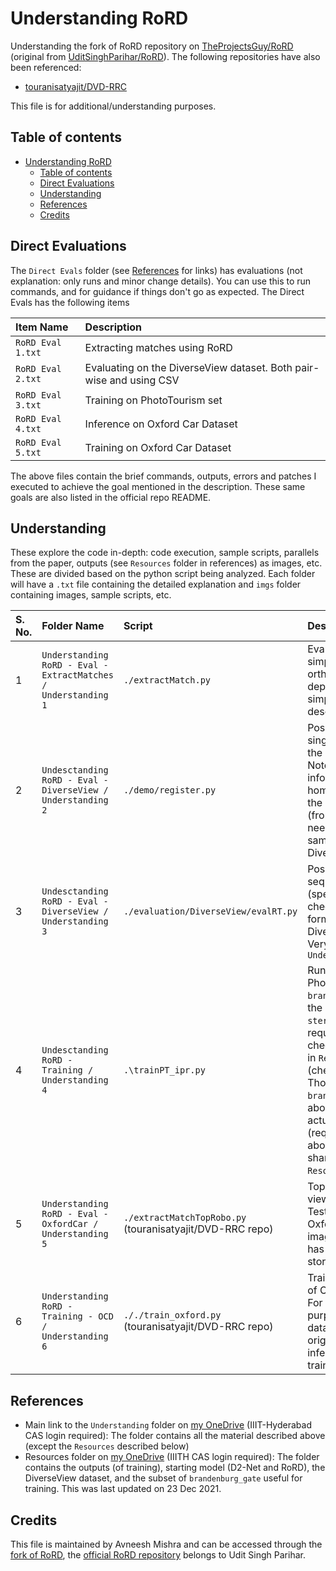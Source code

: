 # Understanding RoRD

Understanding the fork of RoRD repository on [TheProjectsGuy/RoRD](https://github.com/TheProjectsGuy/RoRD) (original from [UditSinghParihar/RoRD](https://github.com/UditSinghParihar/RoRD)). The following repositories have also been referenced:

- [touranisatyajit/DVD-RRC](https://github.com/touranisatyajit/DVD-RRC)

This file is for additional/understanding purposes.

## Table of contents

- [Understanding RoRD](#understanding-rord)
    - [Table of contents](#table-of-contents)
    - [Direct Evaluations](#direct-evaluations)
    - [Understanding](#understanding)
    - [References](#references)
    - [Credits](#credits)

## Direct Evaluations

The `Direct Evals` folder (see [References](#references) for links) has evaluations (not explanation: only runs and minor change details). You can use this to run commands, and for guidance if things don't go as expected. The Direct Evals has the following items

| Item Name | Description |
| :---- | :---- |
| `RoRD Eval 1.txt` | Extracting matches using RoRD |
| `RoRD Eval 2.txt` | Evaluating on the DiverseView dataset. Both pair-wise and using CSV |
| `RoRD Eval 3.txt` | Training on PhotoTourism set |
| `RoRD Eval 4.txt` | Inference on Oxford Car Dataset |
| `RoRD Eval 5.txt` | Training on Oxford Car Dataset |

The above files contain the brief commands, outputs, errors and patches I executed to achieve the goal mentioned in the description. These same goals are also listed in the official repo README.

## Understanding

These explore the code in-depth: code execution, sample scripts, parallels from the paper, outputs (see `Resources` folder in references) as images, etc. These are divided based on the python script being analyzed. Each folder will have a `.txt` file containing the detailed explanation and `imgs` folder containing images, sample scripts, etc.

| S. No. | Folder Name | Script | Description |
| :---- | :----- | :---- | :---- |
| 1 | `Understanding RoRD - Eval - ExtractMatches / Understanding 1` | `./extractMatch.py` | Evaluating RoRD on two simple images. No orthographic views, depth, etc. only two simple images whose descriptors are matched |
| 2 | `Undesctanding RoRD - Eval - DiverseView / Understanding 2` | `./demo/register.py` | Pose estimation on a single pair of images in the DiverseView dataset. Note that the depth information, as well as homography to generate the orthographic view (from the image) is also needed (so only use samples from DiverseView). |
| 3 | `Undesctanding RoRD - Eval - DiverseView / Understanding 3` | `./evaluation/DiverseView/evalRT.py` | Pose estimation on a sequence of images (specified in a CSV file, check the `imgs` folder for format) from the DiverseView dataset. Very similar from `Understanding 2` |
| 4 | `Undesctanding RoRD - Training / Understanding 4` | `.\trainPT_ipr.py` | Run training on the PhotoTourism dataset's `brandenburg_gate` (only the images are used, `stereo` data not required). The checkpoints (output) are in `Resources` folder (check references). Though the `brandenburg_gate` is about 5 GB in size, the actual training data (required for this) is only about 600 MB (subset shared in `Resources/phototourism`). |
| 5 | `Understanding RoRD - Eval - OxfordCar / Understanding 5` | `./extractMatchTopRobo.py` (touranisatyajit/DVD-RRC repo) | Top view / orthogonal view matches. Testing/evaluation on Oxford Car dataset images. Homography has to be calculated and stored beforehand. |
| 6 | `Understanding RoRD - Training - OCD / Understanding 6` | `././train_oxford.py` (touranisatyajit/DVD-RRC repo) | Training on the images of Oxford Car Dataset. For demonstration purposes, the smaller dataset (which was originally for testing / inference) is used for training. |

## References

- Main link to the `Understanding` folder on [my OneDrive](https://iiitaphyd-my.sharepoint.com/:f:/g/personal/avneesh_mishra_research_iiit_ac_in/Etblr7dQRJpBgQLTGFpY72oBIsBh6FI18fYebaBsjiPJdg?e=863i9d) (IIIT-Hyderabad CAS login required): The folder contains all the material described above (except the `Resources` described below)
- Resources folder on [my OneDrive](https://iiitaphyd-my.sharepoint.com/:f:/g/personal/avneesh_mishra_research_iiit_ac_in/EnIRBjM3lOlEvKrhSe4wOP4BO85c6gMCX3ppLOerOM2FKQ?e=Y3hcO7) (IIITH CAS login required): The folder contains the outputs (of training), starting model (D2-Net and RoRD), the DiverseView dataset, and the subset of `brandenburg_gate` useful for training. This was last updated on 23 Dec 2021.

## Credits

This file is maintained by Avneesh Mishra and can be accessed through the [fork of RoRD](https://github.com/TheProjectsGuy/RoRD), the [official RoRD repository](https://github.com/UditSinghParihar/RoRD) belongs to Udit Singh Parihar.
